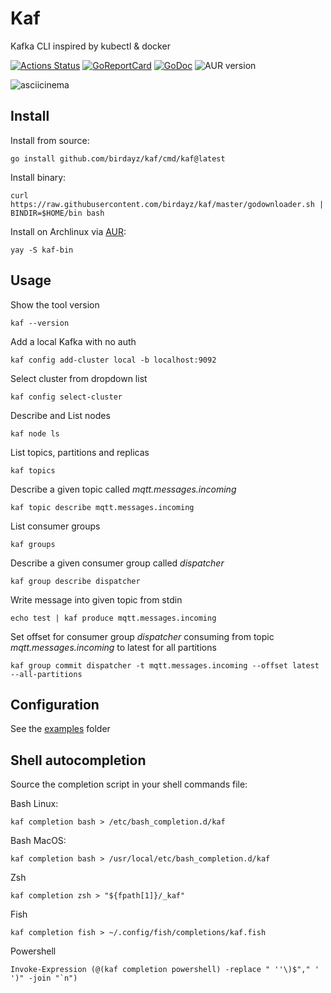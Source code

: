 # Kaf
Kafka CLI inspired by kubectl & docker

[![Actions Status](https://github.com/birdayz/kaf/workflows/Go/badge.svg)](https://github.com/birdayz/kaf/actions)
[![GoReportCard](https://goreportcard.com/badge/github.com/birdayz/kaf)](https://goreportcard.com/report/github.com/birdayz/kaf)
[![GoDoc](https://godoc.org/github.com/birdayz/kaf?status.svg)](https://godoc.org/github.com/birdayz/kaf)
![AUR version](https://img.shields.io/aur/version/kaf-bin)

![asciicinema](asciicinema.gif)

## Install
Install from source:

```
go install github.com/birdayz/kaf/cmd/kaf@latest
```

Install binary:

```
curl https://raw.githubusercontent.com/birdayz/kaf/master/godownloader.sh | BINDIR=$HOME/bin bash
```

Install on Archlinux via [AUR](https://aur.archlinux.org/packages/kaf/):

```
yay -S kaf-bin
```

## Usage

Show the tool version

`kaf --version`

Add a local Kafka with no auth

`kaf config add-cluster local -b localhost:9092`

Select cluster from dropdown list

`kaf config select-cluster`

Describe and List nodes

`kaf node ls`

List topics, partitions and replicas

`kaf topics`

Describe a given topic called _mqtt.messages.incoming_

`kaf topic describe mqtt.messages.incoming`

List consumer groups

`kaf groups`

Describe a given consumer group called _dispatcher_

`kaf group describe dispatcher`

Write message into given topic from stdin

`echo test | kaf produce mqtt.messages.incoming`

Set offset for consumer group _dispatcher_ consuming from topic _mqtt.messages.incoming_ to latest for all partitions

`kaf group commit dispatcher -t mqtt.messages.incoming --offset latest --all-partitions`

## Configuration
See the [examples](examples) folder

## Shell autocompletion
Source the completion script in your shell commands file:

Bash Linux:

```kaf completion bash > /etc/bash_completion.d/kaf```

Bash MacOS:

```kaf completion bash > /usr/local/etc/bash_completion.d/kaf```

Zsh

```kaf completion zsh > "${fpath[1]}/_kaf"```

Fish

```kaf completion fish > ~/.config/fish/completions/kaf.fish```

Powershell

```Invoke-Expression (@(kaf completion powershell) -replace " ''\)$"," ' ')" -join "`n")```
